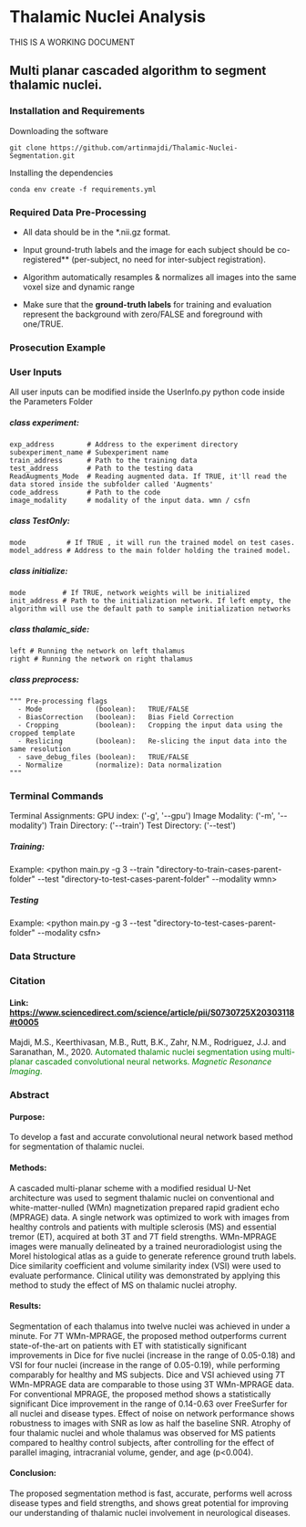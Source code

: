 Thalamic Nuclei Analysis
=====================================
THIS IS A WORKING DOCUMENT

## Multi planar cascaded algorithm to segment thalamic nuclei.


### Installation and Requirements

Downloading the software
```
git clone https://github.com/artinmajdi/Thalamic-Nuclei-Segmentation.git
```

Installing the dependencies
```
conda env create -f requirements.yml
```

### Required Data Pre-Processing

* All data should be in the *.nii.gz format.

* Input ground-truth labels and the image for each subject should be co-registered** (per-subject, no need for inter-subject registration). 

* Algorithm automatically resamples & normalizes all images into the same voxel size and dynamic range

* Make sure that the **ground-truth labels** for training and evaluation represent the background with zero/FALSE and foreground with one/TRUE.

### Prosecution Example

### User Inputs
All user inputs can be modified inside the UserInfo.py python code inside the Parameters Folder

##### class experiment:
    exp_address        # Address to the experiment directory
    subexperiment_name # Subexperiment name
    train_address      # Path to the training data
    test_address       # Path to the testing data
    ReadAugments_Mode  # Reading augmented data. If TRUE, it'll read the data stored inside the subfolder called 'Augments'
    code_address       # Path to the code
    image_modality     # modality of the input data. wmn / csfn


##### class TestOnly:
    mode          # If TRUE , it will run the trained model on test cases.
    model_address # Address to the main folder holding the trained model.

##### class initialize:
    mode         # If TRUE, network weights will be initialized
    init_address # Path to the initialization network. If left empty, the algorithm will use the default path to sample initialization networks

##### class thalamic_side:    
    left # Running the network on left thalamus
    right # Running the network on right thalamus

##### class preprocess:
    """ Pre-processing flags
      - Mode             (boolean):   TRUE/FALSE
      - BiasCorrection   (boolean):   Bias Field Correction
      - Cropping         (boolean):   Cropping the input data using the cropped template
      - Reslicing        (boolean):   Re-slicing the input data into the same resolution
      - save_debug_files (boolean):   TRUE/FALSE
      - Normalize        (normalize): Data normalization
    """


### Terminal Commands
Terminal Assignments:
GPU index:          ('-g', '--gpu')
Image Modality:     ('-m', '--modality')
Train Directory:    ('--train')
Test  Directory:    ('--test')

##### Training: 
Example: <python main.py -g 3 --train "directory-to-train-cases-parent-folder" --test "directory-to-test-cases-parent-folder" --modality wmn>

##### Testing
Example: <python main.py -g 3 --test "directory-to-test-cases-parent-folder" --modality csfn>


### Data Structure

### Citation
#### Link: <https://www.sciencedirect.com/science/article/pii/S0730725X20303118#t0005>

Majdi, M.S., Keerthivasan, M.B., Rutt, B.K., Zahr, N.M., Rodriguez, J.J. and Saranathan, M., 2020. 
<span style="color: green">  Automated thalamic nuclei segmentation using multi-planar cascaded convolutional neural networks. *Magnetic Resonance Imaging*.

### Abstract

#### Purpose: 
To develop a fast and accurate convolutional neural network based method for segmentation of thalamic nuclei.

#### Methods: 
A cascaded multi-planar scheme with a modified residual U-Net architecture was used to segment thalamic nuclei on conventional and white-matter-nulled (WMn) magnetization prepared rapid gradient echo (MPRAGE) data. A single network was optimized to work with images from healthy controls and patients with multiple sclerosis (MS) and essential tremor (ET), acquired at both 3T and 7T field strengths. WMn-MPRAGE images were manually delineated by a trained neuroradiologist using the Morel histological atlas as a guide to generate reference ground truth labels. Dice similarity coefficient and volume similarity index (VSI) were used to evaluate performance. Clinical utility was demonstrated by applying this method to study the effect of MS on thalamic nuclei atrophy. 

#### Results: 
Segmentation of each thalamus into twelve nuclei was achieved in under a minute. For 7T WMn-MPRAGE, the proposed method outperforms current state-of-the-art on patients with ET with statistically significant improvements in Dice for five nuclei (increase in the range of 0.05-0.18) and VSI for four nuclei (increase in the range of 0.05-0.19), while performing comparably for healthy and MS subjects. Dice and VSI achieved using 7T WMn-MPRAGE data are comparable to those using 3T WMn-MPRAGE data. For conventional MPRAGE, the proposed method shows a statistically significant Dice improvement in the range of 0.14-0.63 over FreeSurfer for all nuclei and disease types. Effect of noise on network performance shows robustness to images with SNR as low as half the baseline SNR.  Atrophy of four thalamic nuclei and whole thalamus was observed for MS patients compared to healthy control subjects, after controlling for the effect of parallel imaging, intracranial volume, gender, and age (p<0.004).

#### Conclusion: 
The proposed segmentation method is fast, accurate, performs well across disease types and field strengths, and shows great potential for improving our understanding of thalamic nuclei involvement in neurological diseases. 